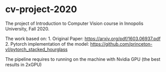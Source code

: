# cv-project-2020

The project of Introduction to Computer Vision course in Innopolis University, Fall 2020.

The work based on:
    1. Original Paper: https://arxiv.org/pdf/1603.06937.pdf
    2. Pytorch implementation of the model: https://github.com/princeton-vl/pytorch_stacked_hourglass

The pipeline requires to running on the machine with Nvidia GPU (the best results in 2xGPU)
